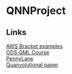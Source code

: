# QNNProject

## Links
[AWS Bracket examples](https://github.com/aws/amazon-braket-examples)\
[ODS QML Course](https://ods.ai/tracks/qmlcourse)\
[PennyLane](https://pennylane.ai/)\
[Quanvolutional paper](https://arxiv.org/abs/1904.04767)

